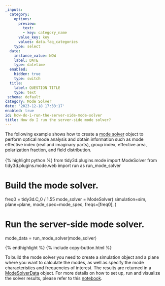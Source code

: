 ```yaml
---
_inputs:
  category:
    options:
      preview:
        text:
        - key: category_name
      value_key: key
      values: data.faq_categories
    type: select
  date:
    instance_value: NOW
    label: DATE
    type: datetime
  enabled:
    hidden: true
    type: switch
  title:
    label: QUESTION TITLE
    type: text
_schema: default
category: Mode Solver
date: '2023-12-18 17:33:17'
enabled: true
id: how-do-i-run-the-server-side-mode-solver
title: How do I run the server-side mode solver?
---
```


<div>The following example shows how to create a&nbsp;<a target="_blank" rel="noopener" href="https://docs.flexcompute.com/projects/tidy3d/en/latest/_autosummary/tidy3d.plugins.mode.ModeSolver.html#tidy3d.plugins.mode.ModeSolver">mode solver</a>&nbsp;object to perform optical mode analysis and obtain information such as mode effective index (real and imaginary parts), group index, effective area, polarization fraction, and field distribution.</div>

<div> </div>

<div><div markdown class="code-snippet">{% highlight python %}
from tidy3d.plugins.mode import ModeSolver
from tidy3d.plugins.mode.web import run as run_mode_solver

# Build the mode solver.
freq0 = tidy3d.C_0 / 1.55
mode_solver = ModeSolver(
  simulation=sim,
  plane=plane,
  mode_spec=mode_spec,
  freqs=[freq0],
)

# Run the server-side mode solver.
mode_data = run_mode_solver(mode_solver)

{% endhighlight %}
{% include copy-button.html %}</div><p>To build the mode solver you need to create a simulation object and a plane where you want to calculate the modes, as well as specify the mode characteristics and frequencies of interest. The results are returned in a <a target="_blank" rel="noopener" href="https://docs.flexcompute.com/projects/tidy3d/en/latest/_autosummary/tidy3d.plugins.mode.ModeSolverData.html#tidy3d.plugins.mode.ModeSolverData">ModeSolverData</a> object. For more details on how to set up, run and visualize the solver results, please refer to this <a href="https://www.flexcompute.com/tidy3d/examples/notebooks/ModeSolver/">notebook</a>.</p></div>